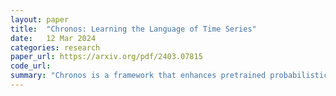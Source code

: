 ```yaml
---
layout: paper
title:  "Chronos: Learning the Language of Time Series"
date:   12 Mar 2024
categories: research
paper_url: https://arxiv.org/pdf/2403.07815
code_url: 
summary: "Chronos is a framework that enhances pretrained probabilistic time series models by tokenizing time series data for training with transformer-based architectures, notably the T5 family. Pretrained on a mix of public and synthetic datasets created via Gaussian processes, Chronos models outshine others in 42 benchmark datasets by showing superior performance on familiar datasets and competitive or better zero-shot capabilities on new datasets. This illustrates Chronos's ability to generalize across different domains, offering a simpler approach to forecasting tasks."
---
```


